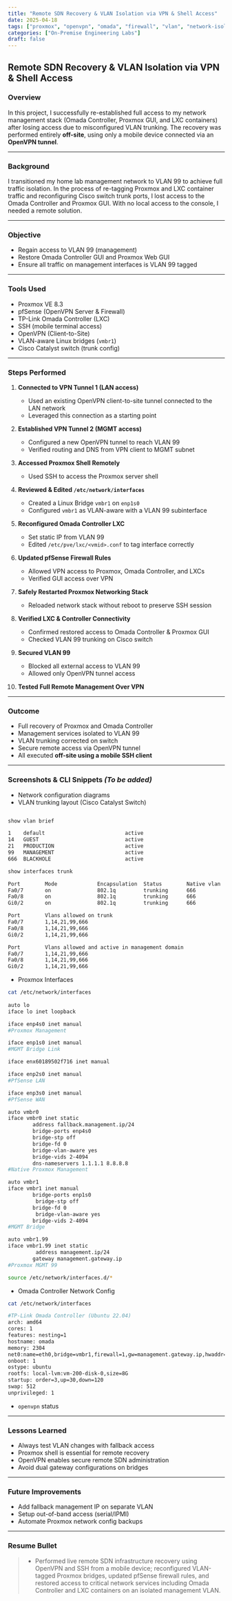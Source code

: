 ```yaml
---
title: "Remote SDN Recovery & VLAN Isolation via VPN & Shell Access"
date: 2025-04-18
tags: ["proxmox", "openvpn", "omada", "firewall", "vlan", "network-isolation", "homelab"]
categories: ["On-Premise Engineering Labs"]
draft: false
---
```


## Remote SDN Recovery & VLAN Isolation via VPN & Shell Access

### Overview

In this project, I successfully re-established full access to my network management stack (Omada Controller, Proxmox GUI, and LXC containers) after losing access due to misconfigured VLAN trunking. The recovery was performed entirely **off-site**, using only a mobile device connected via an **OpenVPN tunnel**.

---

### Background

I transitioned my home lab management network to VLAN 99 to achieve full traffic isolation. In the process of re-tagging Proxmox and LXC container traffic and reconfiguring Cisco switch trunk ports, I lost access to the Omada Controller and Proxmox GUI. With no local access to the console, I needed a remote solution.

---

### Objective

- Regain access to VLAN 99 (management)
- Restore Omada Controller GUI and Proxmox Web GUI
- Ensure all traffic on management interfaces is VLAN 99 tagged

---

### Tools Used

- Proxmox VE 8.3
- pfSense (OpenVPN Server & Firewall)
- TP-Link Omada Controller (LXC)
- SSH (mobile terminal access)
- OpenVPN (Client-to-Site)
- VLAN-aware Linux bridges (`vmbr1`)
- Cisco Catalyst switch (trunk config)

---

### Steps Performed

1. **Connected to VPN Tunnel 1 (LAN access)**  
   - Used an existing OpenVPN client-to-site tunnel connected to the LAN network  
   - Leveraged this connection as a starting point

2. **Established VPN Tunnel 2 (MGMT access)**  
   - Configured a new OpenVPN tunnel to reach VLAN 99  
   - Verified routing and DNS from VPN client to MGMT subnet

3. **Accessed Proxmox Shell Remotely**  
   - Used SSH to access the Proxmox server shell

4. **Reviewed & Edited `/etc/network/interfaces`**  
   - Created a Linux Bridge `vmbr1` on `enp1s0`  
   - Configured `vmbr1` as VLAN-aware with a VLAN 99 subinterface

5. **Reconfigured Omada Controller LXC**  
   - Set static IP from VLAN 99  
   - Edited `/etc/pve/lxc/<vmid>.conf` to tag interface correctly

6. **Updated pfSense Firewall Rules**  
   - Allowed VPN access to Proxmox, Omada Controller, and LXCs  
   - Verified GUI access over VPN

7. **Safely Restarted Proxmox Networking Stack**  
   - Reloaded network stack without reboot to preserve SSH session

8. **Verified LXC & Controller Connectivity**  
   - Confirmed restored access to Omada Controller & Proxmox GUI  
   - Checked VLAN 99 trunking on Cisco switch

9. **Secured VLAN 99**  
   - Blocked all external access to VLAN 99  
   - Allowed only OpenVPN tunnel access

10. **Tested Full Remote Management Over VPN**

---

### Outcome

- Full recovery of Proxmox and Omada Controller  
- Management services isolated to VLAN 99  
- VLAN trunking corrected on switch  
- Secure remote access via OpenVPN tunnel  
- All executed **off-site using a mobile SSH client**

---

### Screenshots & CLI Snippets _(To be added)_

- Network configuration diagrams  
- VLAN trunking layout (Cisco Catalyst Switch)
```bash

show vlan brief

1    default                          active
14   GUEST                            active
21   PRODUCTION                       active
99   MANAGEMENT                       active
666  BLACKHOLE                        active

show interfaces trunk

Port        Mode             Encapsulation  Status        Native vlan
Fa0/7       on               802.1q         trunking      666
Fa0/8       on               802.1q         trunking      666
Gi0/2       on               802.1q         trunking      666

Port        Vlans allowed on trunk
Fa0/7       1,14,21,99,666
Fa0/8       1,14,21,99,666
Gi0/2       1,14,21,99,666

Port        Vlans allowed and active in management domain
Fa0/7       1,14,21,99,666
Fa0/8       1,14,21,99,666
Gi0/2       1,14,21,99,666

```

- Proxmox Interfaces
```bash
cat /etc/network/interfaces
	
auto lo
iface lo inet loopback

iface enp4s0 inet manual
#Proxmox Management

iface enp1s0 inet manual
#MGMT Bridge Link

iface enx60189502f716 inet manual

iface enp2s0 inet manual
#PfSense LAN

iface enp3s0 inet manual
#PfSense WAN

auto vmbr0
iface vmbr0 inet static
	    address fallback.management.ip/24
	    bridge-ports enp4s0
	    bridge-stp off
	    bridge-fd 0
	    bridge-vlan-aware yes
	    bridge-vids 2-4094
	    dns-nameservers 1.1.1.1 8.8.8.8
#Native Proxmox Management

auto vmbr1
iface vmbr1 inet manual
	    bridge-ports enp1s0
	     bridge-stp off
	    bridge-fd 0
	     bridge-vlan-aware yes
	    bridge-vids 2-4094
#MGMT Bridge

auto vmbr1.99
iface vmbr1.99 inet static
	     address management.ip/24
	    gateway management.gateway.ip
#Proxmox MGMT 99

source /etc/network/interfaces.d/*

```
- Omada Controller Network Config
```bash
cat /etc/network/interfaces

#TP-Link Omada Controller (Ubuntu 22.04)
arch: amd64
cores: 1
features: nesting=1
hostname: omada
memory: 2304
net0:name=eth0,bridge=vmbr1,firewall=1,gw=management.gateway.ip,hwaddr=macaddress,ip=management.ip/24,tag=99,type=veth
onboot: 1
ostype: ubuntu
rootfs: local-lvm:vm-200-disk-0,size=8G
startup: order=3,up=30,down=120
swap: 512
unprivileged: 1

```
- `openvpn` status

---

### Lessons Learned

- Always test VLAN changes with fallback access
- Proxmox shell is essential for remote recovery
- OpenVPN enables secure remote SDN administration
- Avoid dual gateway configurations on bridges

---

### Future Improvements

- Add fallback management IP on separate VLAN
- Setup out-of-band access (serial/IPMI)
- Automate Proxmox network config backups

---

### Resume Bullet

> - Performed live remote SDN infrastructure recovery using OpenVPN and SSH from a mobile device; reconfigured VLAN-tagged Proxmox bridges, updated pfSense firewall rules, and restored access to critical network services including Omada Controller and LXC containers on an isolated management VLAN.
